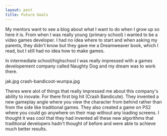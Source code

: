 ```yaml
---
layout: post
title: Future Goals
---
```


My mentors want to see a blog about what I want to do when I grow up so here it is.  From when I was really young
(primary school) i wanted to be a video games developer.  I had no idea where to start and when asking my parents,
they didn't know but they gave me a Dreamweaver book, which I read, but I still had no idea how to make games.

In intermediate school/highschool I was really impressed with a games developement company called Naughty Dog 
and my dream was to work there.

jak.jpg
crash-bandicoot-wumpa.jpg

Theres were alot of things that really impressed me about this company's ability to inovate.  For there first big hit (Crash
Bandicute). They invented a new gameplay angle where you view the character from behind rather than from the side like 
traditional games.  They also created a game on PS2 where you could go anywhere on their map without any loading screens. 
I thought it was cool that they had invented all these new algorithms that traditional developers hadn't thought of before 
and were able to achieve much better results.
